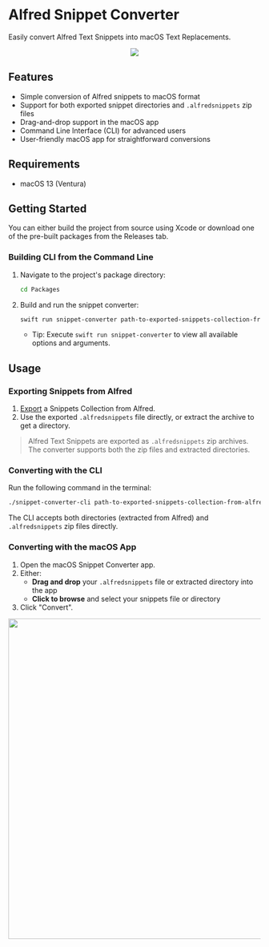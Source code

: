 # Alfred Snippet Converter

Easily convert Alfred Text Snippets into macOS Text Replacements.

<p align="center">
  <img src="https://github.com/bkunat/AlfredSnippetConverter/assets/79861311/2ed1ad8b-febe-4c58-9f0d-00d948fd0674">
</p>

## Features

- Simple conversion of Alfred snippets to macOS format
- Support for both exported snippet directories and `.alfredsnippets` zip files
- Drag-and-drop support in the macOS app
- Command Line Interface (CLI) for advanced users
- User-friendly macOS app for straightforward conversions

## Requirements

- macOS 13 (Ventura)

## Getting Started

You can either build the project from source using Xcode or download one of the pre-built packages from the Releases tab.

### Building CLI from the Command Line

1. Navigate to the project's package directory:
   ```bash
   cd Packages
   ```
2. Build and run the snippet converter:
   ```bash
   swift run snippet-converter path-to-exported-snippets-collection-from-alfred
   ```
   - Tip: Execute `swift run snippet-converter` to view all available options and arguments.

## Usage

### Exporting Snippets from Alfred

1. [Export](https://www.alfredapp.com/help/features/snippets/#sharing) a Snippets Collection from Alfred.
2. Use the exported `.alfredsnippets` file directly, or extract the archive to get a directory.

> Alfred Text Snippets are exported as `.alfredsnippets` zip archives. The converter supports both the zip files and extracted directories.

### Converting with the CLI

Run the following command in the terminal:

```bash
./snippet-converter-cli path-to-exported-snippets-collection-from-alfred
```

The CLI accepts both directories (extracted from Alfred) and `.alfredsnippets` zip files directly.

### Converting with the macOS App

1. Open the macOS Snippet Converter app.
2. Either:
   - **Drag and drop** your `.alfredsnippets` file or extracted directory into the app
   - **Click to browse** and select your snippets file or directory
3. Click "Convert".

<p align="center">
  <img width="640" src="https://github.com/bkunat/AlfredSnippetConverter/assets/79861311/318d42f8-8823-4439-a4cb-60c50c2e5d6e"">
</p>
